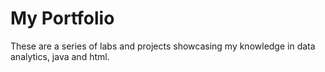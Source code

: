 # My Portfolio

These are a series of labs and projects showcasing my knowledge in data analytics, java and html.

